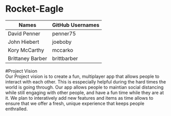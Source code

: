 # Rocket-Eagle

|     Names       | GitHub Usernames |
| -------------   |  -------------   |
| David Penner    | penner75         |
| John Hiebert    | joeboby          |
| Kory McCarthy   | mccarko          |
| Brittaney Barber| brittbarber      |

#Project Vision  
Our Project vision is to create a fun, multiplayer app that allows people to interact with each other. This is esspecially helpful during the hard times the world is going through. Our app allows people to maintian social distancing while still engaging with other people, and have a fun time while they are at it. We plan to interatively add new features and items as time allows to ensure that we offer a fresh, unique experience that keeps people enthralled.
